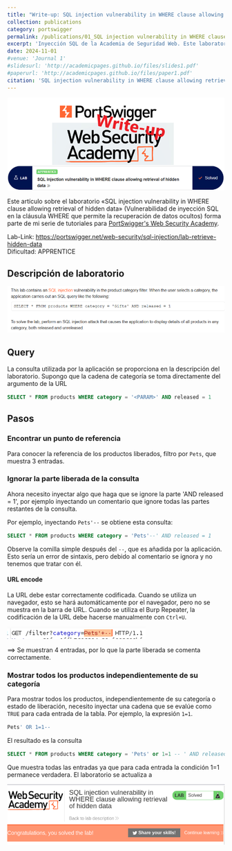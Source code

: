 ```yaml
---
title: "Write-up: SQL injection vulnerability in WHERE clause allowing retrieval of hidden data"
collection: publications
category: portswigger
permalink: /publications/01_SQL injection vulnerability in WHERE clause allowing retrieval of hidden data
excerpt: 'Inyección SQL de la Academia de Seguridad Web. Este laboratorio contiene una vulnerabilidad de inyección SQL en el filtro de categorías de productos. Para resolver el laboratorio, realizamos un ataque de inyección SQL que hace que la aplicación muestre detalles de todos los productos de cualquier categoría, tanto liberados como no liberados.'
date: 2024-11-01
#venue: 'Journal 1'
#slidesurl: 'http://academicpages.github.io/files/slides1.pdf'
#paperurl: 'http://academicpages.github.io/files/paper1.pdf'
citation: 'SQL injection vulnerability in WHERE clause allowing retrieval of hidden data'
---
```


<img src="/images/sqli-1/logo.png">

Este artículo sobre el laboratorio «SQL injection vulnerability in WHERE clause allowing retrieval of hidden data» (Vulnerabilidad de inyección SQL en la cláusula WHERE que permite la recuperación de datos ocultos) forma parte de mi serie de tutoriales para [PortSwigger's Web Security Academy](https://portswigger.net/web-security).

Lab-Link: <https://portswigger.net/web-security/sql-injection/lab-retrieve-hidden-data>  
Dificultad: APPRENTICE  

## Descripción de laboratorio

<!-- ![lab_description](https://github.com/sacrabma92/Blog/blob/master/images/sqli-1/lab_description.png) -->
<img src="https://github.com/sacrabma92/Blog/blob/master/images/sqli-1/lab_description.png" alt="Descriocion">

## Query

La consulta utilizada por la aplicación se proporciona en la descripción del laboratorio. Supongo que la cadena de categoría se toma directamente del argumento de la URL

```sql
SELECT * FROM products WHERE category = '<PARAM>' AND released = 1
```

## Pasos

### Encontrar un punto de referencia

Para conocer la referencia de los productos liberados, filtro por `Pets`, que muestra 3 entradas. 

### Ignorar la parte liberada de la consulta

Ahora necesito inyectar algo que haga que se ignore la parte 'AND released = 1', por ejemplo inyectando un comentario que ignore todas las partes restantes de la consulta.

Por ejemplo, inyectando `Pets'--` se obtiene esta consulta:

```sql
SELECT * FROM products WHERE category = 'Pets'--' AND released = 1
```

Observe la comilla simple después del `--`, que es añadida por la aplicación. Esto sería un error de sintaxis, pero debido al comentario se ignora y no tenemos que tratar con él.

#### URL encode

La URL debe estar correctamente codificada. Cuando se utiliza un navegador, esto se hará automáticamente por el navegador, pero no se muestra en la barra de URL. Cuando se utiliza el Burp Repeater, la codificación de la URL debe hacerse manualmente con `Ctrl+U`.

![url encode in burp](/images/sqli-1/url_encode.png)

==> Se muestran 4 entradas, por lo que la parte liberada se comenta correctamente.

### Mostrar todos los productos independientemente de su categoría

Para mostrar todos los productos, independientemente de su categoría o estado de liberación, necesito inyectar una cadena que se evalúe como `TRUE` para cada entrada de la tabla. Por ejemplo, la expresión `1=1`.

```sql
Pets' OR 1=1--
```
El resultado es la consulta

```sql
SELECT * FROM products WHERE category = 'Pets' or 1=1 -- ' AND released = 1
```

Que muestra todas las entradas ya que para cada entrada la condición 1=1 permanece verdadera. El laboratorio se actualiza a

![Result](/images/sqli-1/result.png)